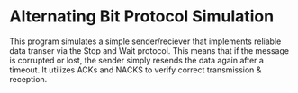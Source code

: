 # Alternating Bit Protocol Simulation
This program simulates a simple sender/reciever that implements reliable data transer via the Stop and Wait protocol. This means that if the message is corrupted or lost, the sender simply resends the data again after a timeout. It utilizes ACKs and NACKS to verify correct transmission & reception. 